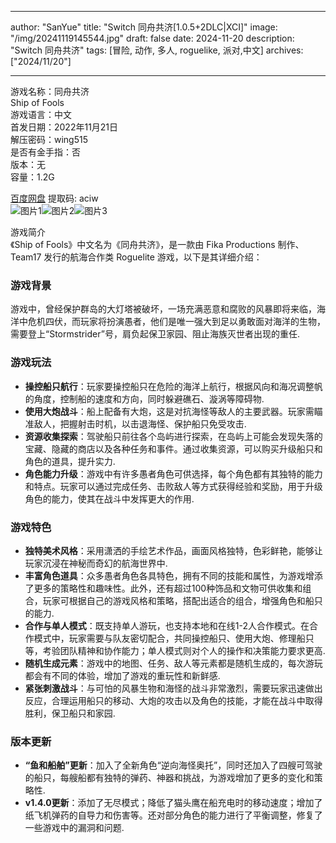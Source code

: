 
---
author: "SanYue"
title: "Switch 同舟共济[1.0.5+2DLC|XCI]"
image: "/img/20241119145544.jpg"
draft: false
date: 2024-11-20
description: "Switch 同舟共济"
tags: [冒险, 动作, 多人, roguelike, 派对,中文]
archives: ["2024/11/20"]

---

游戏名称：同舟共济   
Ship of Fools    
游戏语言：中文  
首发日期：2022年11月21日  
解压密码：wing515  
是否有金手指：否  
版本：无   
容量：1.2G

[百度网盘](https://pan.baidu.com/s/1MdKL8OOxHoc6h0NICMIlLw) 提取码: aciw  
![图片1](/img/e6e5fc.jpg)![图片2](/img/11d24.jpg)![图片3](/img/bf559.jpg)  

游戏简介  
《Ship of Fools》中文名为《同舟共济》，是一款由 Fika Productions 制作、Team17 发行的航海合作类 Roguelite 游戏，以下是其详细介绍：

### 游戏背景
游戏中，曾经保护群岛的大灯塔被破坏，一场充满恶意和腐败的风暴即将来临，海洋中危机四伏，而玩家将扮演愚者，他们是唯一强大到足以勇敢面对海洋的生物，需要登上“Stormstrider”号，肩负起保卫家园、阻止海族灭世者出现的重任.

### 游戏玩法
- **操控船只航行**：玩家要操控船只在危险的海洋上航行，根据风向和海况调整帆的角度，控制船的速度和方向，同时躲避礁石、漩涡等障碍物.
- **使用大炮战斗**：船上配备有大炮，这是对抗海怪等敌人的主要武器。玩家需瞄准敌人，把握射击时机，以击退海怪、保护船只免受攻击.
- **资源收集探索**：驾驶船只前往各个岛屿进行探索，在岛屿上可能会发现失落的宝藏、隐藏的商店以及各种任务和事件。通过收集资源，可以购买升级船只和角色的道具，提升实力.
- **角色能力升级**：游戏中有许多愚者角色可供选择，每个角色都有其独特的能力和特点。玩家可以通过完成任务、击败敌人等方式获得经验和奖励，用于升级角色的能力，使其在战斗中发挥更大的作用.

### 游戏特色
- **独特美术风格**：采用潇洒的手绘艺术作品，画面风格独特，色彩鲜艳，能够让玩家沉浸在神秘而奇幻的航海世界中.
- **丰富角色道具**：众多愚者角色各具特色，拥有不同的技能和属性，为游戏增添了更多的策略性和趣味性。此外，还有超过100种饰品和文物可供收集和组合，玩家可根据自己的游戏风格和策略，搭配出适合的组合，增强角色和船只的能力.
- **合作与单人模式**：既支持单人游玩，也支持本地和在线1-2人合作模式。在合作模式中，玩家需要与队友密切配合，共同操控船只、使用大炮、修理船只等，考验团队精神和协作能力；单人模式则对个人的操作和决策能力要求更高.
- **随机生成元素**：游戏中的地图、任务、敌人等元素都是随机生成的，每次游玩都会有不同的体验，增加了游戏的重玩性和新鲜感.
- **紧张刺激战斗**：与可怕的风暴生物和海怪的战斗非常激烈，需要玩家迅速做出反应，合理运用船只的移动、大炮的攻击以及角色的技能，才能在战斗中取得胜利，保卫船只和家园.

### 版本更新
- **“鱼和船舶”更新**：加入了全新角色“逆向海怪奥托”，同时还加入了四艘可驾驶的船只，每艘船都有独特的弹药、神器和挑战，为游戏增加了更多的变化和策略性.
- **v1.4.0更新**：添加了无尽模式；降低了猫头鹰在船充电时的移动速度；增加了纸飞机弹药的自导力和伤害等。还对部分角色的能力进行了平衡调整，修复了一些游戏中的漏洞和问题.
 
